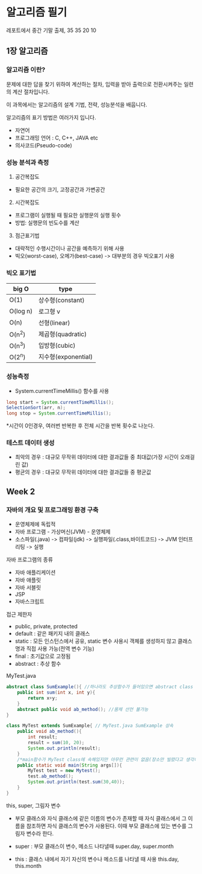 # 알고리즘 필기

레포트에서 중간 기말 출제, 35 35 20 10

## 1장 알고리즘

### 알고리즘 이란?

문제에 대한 답을 찾기 위하여 계산하는 절차, 입력을 받아 출력으로 전환시켜주는 일련의 계산 절차입니다.

이 과목에서는 알고리즘의 설계 기법, 전략, 성능분석을 배웁니다.

알고리즘의 표기 방법은 여러가지 입니다.

- 자연어
- 프로그래밍 언어 : C, C++, JAVA etc
- 의사코드(Pseudo-code)

### 성능 분석과 측정

1. 공간복잡도

- 필요한 공간의 크기, 고정공간과 가변공간

2. 시간복잡도

- 프로그램이 실행될 때 필요한 실행문의 실행 횟수
- 방법: 실행문의 빈도수를 계산

3. 점근표기법

- 대략적인 수행시간이나 공간을 예측하기 위해 사용
- 빅오(worst-case), 오메가(best-case) -> 대부분의 경우 빅오표기 사용

### 빅오 표기법

big O | type
------| ----
O(1) | 상수형(constant)  
O(log n) | 로그형  v
O(n) | 선형(linear)
O(n<sup>2</sup>) | 제곱형(quadratic)
O(n<sup>3</sup>) | 입방형(cubic)
O(2<sup>n</sup>) | 지수형(exponential)

### 성능측정

- System.currentTimeMillis() 함수를 사용

```java
long start = System.currentTimeMillis();
SelectionSort(arr, n);
long stop = System.currentTimeMillis();
```

*시간이 0인경우, 여러번 반복한 후 전체 시간을 반복 횟수로 나눈다.

### 테스트 데이터 생성

- 최악의 경우 : 대규모 무작위 데이터에 대한 결과값들 중 최대값(가장 시간이 오래걸린 값)
- 평균의 경우 : 대규모 무작위 데이터에 대한 결과값들 중 평균값

## Week 2

### 자바의 개요 및 프로그래밍 환경 구축

- 운영체제에 독립적
- 자바 프로그램 - 가상머신(JVM) - 운영체제
- 소스파일(.java) -> 컴파일(jdk) -> 실행파일(.class,바이트코드) -> JVM 인터프리팅 -> 실행

자바 프로그램의 종류

- 자바 애플리케이션
- 자바 애플릿
- 자바 서블릿
- JSP
- 자바스크립트

접근 제한자

- public, private, protected
- default : 같은 패키지 내의 클래스 
- static : 모든 인스턴스에서 공유, static 변수 사용시 객체를 생성하지 않고 클래스 명과 직접 사용 가능(전역 변수 기능)
- final : 초기값으로 고정됨
- abstract : 추상 함수

MyTest.java

```java
abstract class SumExample(){ //하나라도 추상함수가 들어있으면 abstract class
    public int sum(int x, int y){
        return x+y;
    }
    abstract public void ab_method(); //몸체 선언 불가능
}

class MyTest extends SumExample{ // MyTest.java SumExample 상속
    public void ab_method(){
        int result;
        result = sum(10, 20);
        System.out.println(result);
    }
    /*main함수가 MyTest class에 속해있지만 아무런 관련이 없음(장소만 빌렸다고 생각하면 됨)*/
    public static void main(String args[]){ 
        MyTest test = new Mytest();
        test.ab_method();
        System.out.println(test.sum(30,40));
    }
}
```
this, super, 그림자 변수

- 부모 클래스와 자식 클래스에 같은 이름의 변수가 존재할 때 자식 클래스에서 그 이름을 참조하면 자식 클래스의 변수가 사용된다. 이때 부모 클래스에 있는 변수를 그림자 변수라 한다.

- super : 부모 클래스이 변수, 메소드 나타낼때 super.day, super.month
- this : 클래스 내에서 자기 자신의 변수나 메소드를 나타낼 때 사용 this.day, this.month